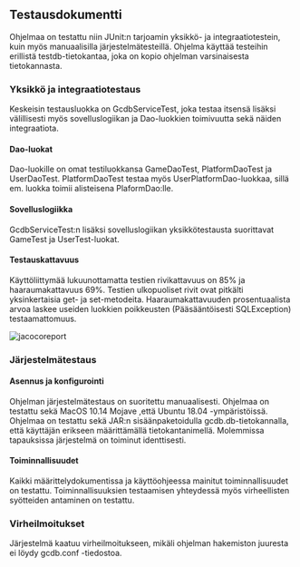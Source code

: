 
Testausdokumentti
---------------------
Ohjelmaa on testattu niin JUnit:n tarjoamin yksikkö- ja integraatiotestein, kuin myös manuaalisilla järjestelmätesteillä.
Ohjelma käyttää testeihin erillistä testdb-tietokantaa, joka on kopio ohjelman varsinaisesta tietokannasta.

### Yksikkö ja integraatiotestaus  ###

Keskeisin testausluokka on GcdbServiceTest, joka testaa itsensä lisäksi välillisesti myös sovelluslogiikan ja Dao-luokkien toimivuutta sekä
näiden integraatiota.

#### Dao-luokat ####

Dao-luokille on omat testiluokkansa GameDaoTest, PlatformDaoTest ja UserDaoTest. PlatformDaoTest testaa myös UserPlatformDao-luokkaa, sillä
em. luokka toimii alisteisena PlaformDao:lle.

#### Sovelluslogiikka ####

GcdbServiceTest:n lisäksi sovelluslogiikan yksikkötestausta suorittavat GameTest ja UserTest-luokat.

#### Testauskattavuus ####

Käyttöliittymää lukuunottamatta testien rivikattavuus on 85% ja haaraumakattavuus 69%. Testien ulkopuoliset rivit ovat pitkälti
yksinkertaisia get- ja set-metodeita. Haaraumakattavuuden prosentuaalista arvoa laskee useiden luokkien poikkeusten (Pääsääntöisesti
SQLException) testaamattomuus.

![jacocoreport](https://github.com/sokkanen/ot-harjoitustyo/blob/master/dokumentointi/kuvat/jacocoreport.jpg)

### Järjestelmätestaus ###

#### Asennus ja konfigurointi ####

Ohjelman järjestelmätestaus on suoritettu manuaalisesti. Ohjelmaa on testattu sekä MacOS 10.14 Mojave ,että Ubuntu 18.04 -ympäristöissä.
Ohjelmaa on testattu sekä JAR:n sisäänpaketoidulla gcdb.db-tietokannalla, että käyttäjän erikseen määrittämällä tietokantanimellä. Molemmissa
tapauksissa järjestelmä on toiminut identtisesti.

#### Toiminnallisuudet ####

Kaikki määrittelydokumentissa ja käyttöohjeessa mainitut toiminnallisuudet on testattu. Toiminnallisuuksien
testaamisen yhteydessä myös virheellisten syötteiden antaminen on testattu.

### Virheilmoitukset ###

Järjestelmä kaatuu virheilmoitukseen, mikäli ohjelman hakemiston juuresta ei löydy gcdb.conf -tiedostoa.

